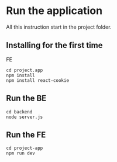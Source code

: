 # Run the application
All this instruction start in the project folder.

## Installing for the first time
FE

    cd project.app
    npm install
    npm install react-cookie

## Run the BE

    cd backend
    node server.js

## Run the FE

    cd project-app
    npm run dev